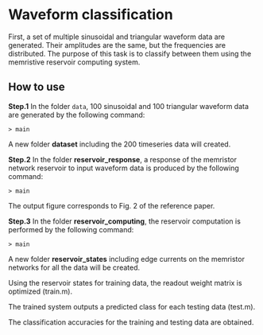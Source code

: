 # Waveform classification
First, a set of multiple sinusoidal and triangular waveform data are generated. 
Their amplitudes are the same, but the frequencies are distributed. 
The purpose of this task is to classify between them using the memristive reservoir computing system.

  ## How to use
  **Step.1** In the folder  ```data```, 100 sinusoidal and 100 triangular waveform data are generated by the following command:
  ```
  > main
  ```
  
  A new folder **dataset** including the 200 timeseries data will created.
  
  **Step.2** In the folder **reservoir_response**, a response of the memristor network reservoir to input waveform data is produced by the following command:
  ```
  > main
  ```
  
  The output figure corresponds to Fig. 2 of the reference paper.
  
  
  **Step.3** In the folder **reservoir_computing**, the reservoir computation is performed by the following command:
  ```
  > main
  ```
  
  A new folder **reservoir_states** including edge currents on the memristor networks for all the data will be created.
  
  Using the reservoir states for training data, the readout weight matrix is optimized (train.m).
  
  The trained system outputs a predicted class for each testing data (test.m).
  
  The classification accuracies for the training and testing data are obtained.
  
  
